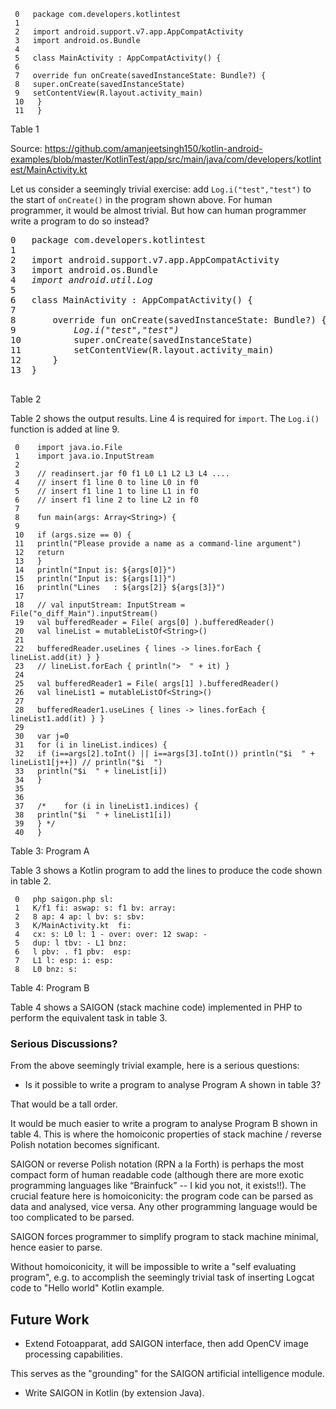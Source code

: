 ```
 0   package com.developers.kotlintest 
 1    
 2   import android.support.v7.app.AppCompatActivity 
 3   import android.os.Bundle 
 4    
 5   class MainActivity : AppCompatActivity() { 
 6    
 7   override fun onCreate(savedInstanceState: Bundle?) { 
 8   super.onCreate(savedInstanceState) 
 9   setContentView(R.layout.activity_main) 
 10   } 
 11   }
 ```
Table 1

Source: https://github.com/amanjeetsingh150/kotlin-android-examples/blob/master/KotlinTest/app/src/main/java/com/developers/kotlintest/MainActivity.kt

Let us consider a seemingly trivial exercise: add `Log.i("test","test")` to the start of `onCreate()` in the program shown above. For human programmer, it would be almost trivial. But how can human programmer write a program to do so instead?

<pre>
0   package com.developers.kotlintest
1   
2   import android.support.v7.app.AppCompatActivity
3   import android.os.Bundle
4   <i>import android.util.Log</i>
5  
6   class MainActivity : AppCompatActivity() {
7  
8       override fun onCreate(savedInstanceState: Bundle?) {
9           <i>Log.i("test","test")</i>
10          super.onCreate(savedInstanceState)
11          setContentView(R.layout.activity_main)
12      }
13  }

</pre>
Table 2

Table 2 shows the output results. Line 4 is required for `import`. The `Log.i()` function is added at line 9.

```
 0    import java.io.File 
 1    import java.io.InputStream 
 2    
 3    // readinsert.jar f0 f1 L0 L1 L2 L3 L4 .... 
 4    // insert f1 line 0 to line L0 in f0 
 5    // insert f1 line 1 to line L1 in f0 
 6    // insert f1 line 2 to line L2 in f0 
 7    
 8    fun main(args: Array<String>) { 
 9    
 10   if (args.size == 0) { 
 11   println("Please provide a name as a command-line argument") 
 12   return 
 13   } 
 14   println("Input is: ${args[0]}") 
 15   println("Input is: ${args[1]}") 
 16   println("Lines   : ${args[2]} ${args[3]}") 
 17    
 18   // val inputStream: InputStream = File("o_diff_Main").inputStream() 
 19   val bufferedReader = File( args[0] ).bufferedReader() 
 20   val lineList = mutableListOf<String>() 
 21    
 22   bufferedReader.useLines { lines -> lines.forEach { lineList.add(it) } } 
 23   // lineList.forEach { println(">  " + it) } 
 24    
 25   val bufferedReader1 = File( args[1] ).bufferedReader() 
 26   val lineList1 = mutableListOf<String>() 
 27    
 28   bufferedReader1.useLines { lines -> lines.forEach { lineList1.add(it) } } 
 29    
 30   var j=0 
 31   for (i in lineList.indices) { 
 32   if (i==args[2].toInt() || i==args[3].toInt()) println("$i  " + lineList1[j++]) // println("$i  ") 
 33   println("$i  " + lineList[i]) 
 34   } 
 35    
 36    
 37   /*	for (i in lineList1.indices) { 
 38   println("$i  " + lineList1[i]) 
 39   } */ 
 40   } 
```
Table 3: Program A

Table 3 shows a Kotlin program to add the lines to produce the code shown in table 2.

```
 0   php saigon.php sl: 
 1   K/f1 fi: aswap: s: f1 bv: array: 
 2   8 ap: 4 ap: l bv: s: sbv: 
 3   K/MainActivity.kt  fi: 
 4   cx: s: L0 l: 1 - over: over: 12 swap: - 
 5   dup: l tbv: - L1 bnz: 
 6   l pbv: . f1 pbv:  esp: 
 7   L1 l: esp: i: esp: 
 8   L0 bnz: s:
```
Table 4: Program B

Table 4 shows a SAIGON (stack machine code) implemented in PHP to perform the equivalent task in table 3. 


### Serious Discussions?

From the above seemingly trivial example, here is a serious questions:

- Is it possible to write a program to analyse Program A shown in table 3?

That would be a tall order.

It would be much easier to write a program to analyse Program B shown in table 4. This is where the homoiconic properties of stack machine / reverse Polish notation becomes significant.

SAIGON or reverse Polish notation (RPN a la Forth) is perhaps the most compact form of human readable code (although there are more exotic programming languages like “Brainfuck” -- I kid you not, it exists!!). The crucial feature here is homoiconicity: the program code can be parsed as data and analysed, vice versa. Any other programming language would be too complicated to be parsed.

SAIGON forces programmer to simplify program to stack machine minimal, hence easier to parse.

Without homoiconicity, it will be impossible to write a "self evaluating program", e.g. to accomplish the seemingly trivial task of inserting Logcat code to "Hello world" Kotlin example.


## Future Work

- Extend Fotoapparat, add SAIGON interface, then add OpenCV image processing capabilities.

This serves as the "grounding" for the SAIGON artificial intelligence module.

- Write SAIGON in Kotlin (by extension Java).
